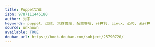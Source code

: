 ```yaml
---
title: Puppet实战
isbn: 9787111445180
author: 刘宇
keywords: puppet, 运维, 集群管理, 配置管理, 计算机, Linux, 公司, 云计算
source: unknown
available: TRUE
douban_url: https://book.douban.com/subject/25790720/
---
```

